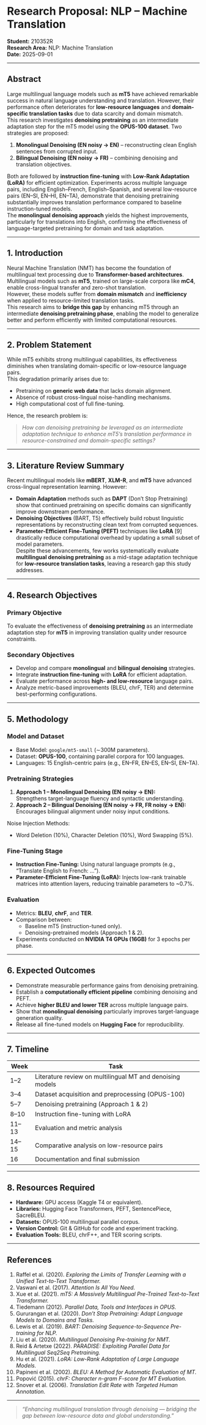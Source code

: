 # Research Proposal: NLP – Machine Translation

**Student:** 210352R  
**Research Area:** NLP: Machine Translation  
**Date:** 2025-09-01

---

## Abstract

Large multilingual language models such as **mT5** have achieved remarkable success in natural language understanding and translation. However, their performance often deteriorates for **low-resource languages** and **domain-specific translation tasks** due to data scarcity and domain mismatch.  
This research investigates **denoising pretraining** as an intermediate adaptation step for the mT5 model using the **OPUS-100 dataset**. Two strategies are proposed:

1. **Monolingual Denoising (EN noisy → EN)** – reconstructing clean English sentences from corrupted input.
2. **Bilingual Denoising (EN noisy → FR)** – combining denoising and translation objectives.

Both are followed by **instruction fine-tuning** with **Low-Rank Adaptation (LoRA)** for efficient optimization. Experiments across multiple language pairs, including English–French, English–Spanish, and several low-resource pairs (EN–SI, EN–HI, EN–TA), demonstrate that denoising pretraining substantially improves translation performance compared to baseline instruction-tuned models.  
The **monolingual denoising approach** yields the highest improvements, particularly for translations into English, confirming the effectiveness of language-targeted pretraining for domain and task adaptation.

---

## 1. Introduction

Neural Machine Translation (NMT) has become the foundation of multilingual text processing due to **Transformer-based architectures**. Multilingual models such as **mT5**, trained on large-scale corpora like **mC4**, enable cross-lingual transfer and zero-shot translation.  
However, these models suffer from **domain mismatch** and **inefficiency** when applied to resource-limited translation tasks.  
This research aims to **bridge this gap** by enhancing mT5 through an intermediate **denoising pretraining phase**, enabling the model to generalize better and perform efficiently with limited computational resources.

---

## 2. Problem Statement

While mT5 exhibits strong multilingual capabilities, its effectiveness diminishes when translating domain-specific or low-resource language pairs.  
This degradation primarily arises due to:

- Pretraining on **generic web data** that lacks domain alignment.
- Absence of robust cross-lingual noise-handling mechanisms.
- High computational cost of full fine-tuning.

Hence, the research problem is:

> _How can denoising pretraining be leveraged as an intermediate adaptation technique to enhance mT5’s translation performance in resource-constrained and domain-specific settings?_

---

## 3. Literature Review Summary

Recent multilingual models like **mBERT**, **XLM-R**, and **mT5** have advanced cross-lingual representation learning. However:

- **Domain Adaptation** methods such as **DAPT** (Don’t Stop Pretraining) show that continued pretraining on specific domains can significantly improve downstream performance.
- **Denoising Objectives** (BART, T5) effectively build robust linguistic representations by reconstructing clean text from corrupted sequences.
- **Parameter-Efficient Fine-Tuning (PEFT)** techniques like **LoRA** [9] drastically reduce computational overhead by updating a small subset of model parameters.  
  Despite these advancements, few works systematically evaluate **multilingual denoising pretraining** as a mid-stage adaptation technique for **low-resource translation tasks**, leaving a research gap this study addresses.

---

## 4. Research Objectives

### Primary Objective

To evaluate the effectiveness of **denoising pretraining** as an intermediate adaptation step for **mT5** in improving translation quality under resource constraints.

### Secondary Objectives

- Develop and compare **monolingual** and **bilingual denoising** strategies.
- Integrate **instruction fine-tuning** with **LoRA** for efficient adaptation.
- Evaluate performance across **high- and low-resource** language pairs.
- Analyze metric-based improvements (BLEU, chrF, TER) and determine best-performing configurations.

---

## 5. Methodology

### Model and Dataset

- Base Model: `google/mt5-small` (∼300M parameters).
- Dataset: **OPUS-100**, containing parallel corpora for 100 languages.
- Languages: 15 English-centric pairs (e.g., EN–FR, EN–ES, EN–SI, EN–TA).

### Pretraining Strategies

1. **Approach 1 – Monolingual Denoising (EN noisy → EN):**  
   Strengthens target-language fluency and syntactic understanding.
2. **Approach 2 – Bilingual Denoising (EN noisy → FR, FR noisy → EN):**  
   Encourages bilingual alignment under noisy input conditions.

Noise Injection Methods:

- Word Deletion (10%), Character Deletion (10%), Word Swapping (5%).

### Fine-Tuning Stage

- **Instruction Fine-Tuning:** Using natural language prompts (e.g., “Translate English to French: ...”).
- **Parameter-Efficient Fine-Tuning (LoRA):** Injects low-rank trainable matrices into attention layers, reducing trainable parameters to ~0.7%.

### Evaluation

- Metrics: **BLEU**, **chrF**, and **TER**.
- Comparison between:
  - Baseline mT5 (instruction-tuned only).
  - Denoising-pretrained models (Approach 1 & 2).
- Experiments conducted on **NVIDIA T4 GPUs (16GB)** for 3 epochs per phase.

---

## 6. Expected Outcomes

- Demonstrate measurable performance gains from denoising pretraining.
- Establish a **computationally efficient pipeline** combining denoising and PEFT.
- Achieve **higher BLEU and lower TER** across multiple language pairs.
- Show that **monolingual denoising** particularly improves target-language generation quality.
- Release all fine-tuned models on **Hugging Face** for reproducibility.

---

## 7. Timeline

| Week  | Task                                                      |
| ----- | --------------------------------------------------------- |
| 1–2   | Literature review on multilingual MT and denoising models |
| 3–4   | Dataset acquisition and preprocessing (OPUS-100)          |
| 5–7   | Denoising pretraining (Approach 1 & 2)                    |
| 8–10  | Instruction fine-tuning with LoRA                         |
| 11–13 | Evaluation and metric analysis                            |
| 14–15 | Comparative analysis on low-resource pairs                |
| 16    | Documentation and final submission                        |

---

## 8. Resources Required

- **Hardware:** GPU access (Kaggle T4 or equivalent).
- **Libraries:** Hugging Face Transformers, PEFT, SentencePiece, SacreBLEU.
- **Datasets:** OPUS-100 multilingual parallel corpus.
- **Version Control:** Git & GitHub for code and experiment tracking.
- **Evaluation Tools:** BLEU, chrF++, and TER scoring scripts.

---

## References

1. Raffel et al. (2020). _Exploring the Limits of Transfer Learning with a Unified Text-to-Text Transformer._
2. Vaswani et al. (2017). _Attention Is All You Need._
3. Xue et al. (2021). _mT5: A Massively Multilingual Pre-Trained Text-to-Text Transformer._
4. Tiedemann (2012). _Parallel Data, Tools and Interfaces in OPUS._
5. Gururangan et al. (2020). _Don’t Stop Pretraining: Adapt Language Models to Domains and Tasks._
6. Lewis et al. (2019). _BART: Denoising Sequence-to-Sequence Pre-training for NLP._
7. Liu et al. (2020). _Multilingual Denoising Pre-training for NMT._
8. Reid & Artetxe (2022). _PARADISE: Exploiting Parallel Data for Multilingual Seq2Seq Pretraining._
9. Hu et al. (2021). _LoRA: Low-Rank Adaptation of Large Language Models._
10. Papineni et al. (2002). _BLEU: A Method for Automatic Evaluation of MT._
11. Popović (2015). _chrF: Character n-gram F-score for MT Evaluation._
12. Snover et al. (2006). _Translation Edit Rate with Targeted Human Annotation._

---

> _“Enhancing multilingual translation through denoising — bridging the gap between low-resource data and global understanding.”_
